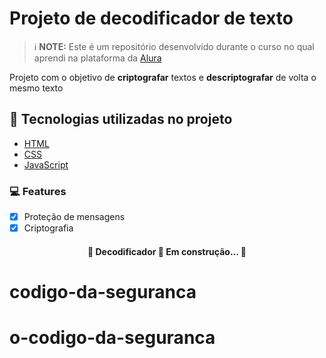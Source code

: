

<h1> Projeto de decodificador de texto</h1>


 > ℹ️ **NOTE:** Este é um repositório desenvolvido durante o curso no qual aprendi na plataforma da [Alura](https://cursos.alura.com.br/dashboard)


Projeto com o objetivo de <strong>criptografar</strong> textos e <strong>descriptografar</strong> de volta o mesmo texto 

## 🚀 Tecnologias utilizadas no projeto

- [HTML](https://www.w3schools.com/html/default.asp)
- [CSS](https://www.w3schools.com/css/css_intro.asp)
- [JavaScript](https://www.w3schools.com/js/default.asp)

### 💻 Features

- [x] Proteção de mensagens
- [x] Criptografia

<h4 align="center"> 
	🚧  Decodificador 🚀 Em construção...  🚧
</h4>







# codigo-da-seguranca
# o-codigo-da-seguranca
